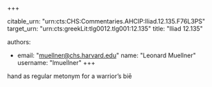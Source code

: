+++


citable_urn: "urn:cts:CHS:Commentaries.AHCIP:Iliad.12.135.F76L3PS"
target_urn: "urn:cts:greekLit:tlg0012.tlg001:12.135"
title: "Iliad 12.135"

authors:
- email: "muellner@chs.harvard.edu"
  name: "Leonard Muellner"
  username: "lmuellner"
+++

<p>hand as regular metonym for a warrior’s biē</p>
